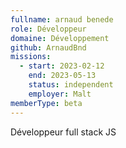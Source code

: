```yaml
---
fullname: arnaud benede
role: Développeur
domaine: Développement
github: ArnaudBnd
missions:
  - start: 2023-02-12
    end: 2023-05-13
    status: independent
    employer: Malt
memberType: beta
---
```


Développeur full stack JS
